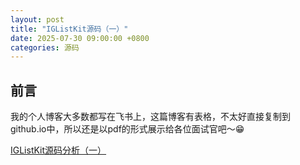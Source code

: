 ```yaml
---
layout: post
title: "IGListKit源码（一）"
date: 2025-07-30 09:00:00 +0800
categories: 源码
---
```

## 前言
我的个人博客大多数都写在飞书上，这篇博客有表格，不太好直接复制到github.io中，所以还是以pdf的形式展示给各位面试官吧～😁

[IGListKit源码分析（一）](/menglan.github.io/IGListKit源码分析（一）.pdf)
